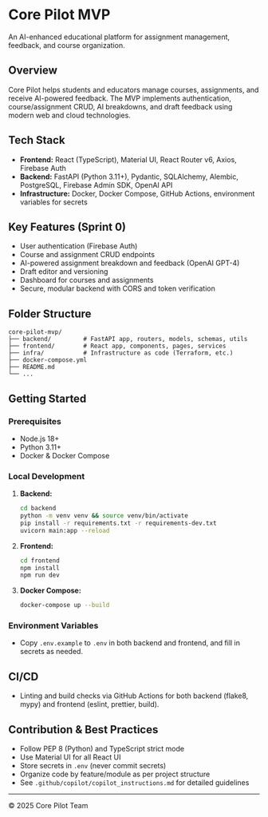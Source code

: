 # Core Pilot MVP

An AI-enhanced educational platform for assignment management, feedback, and course organization.

## Overview
Core Pilot helps students and educators manage courses, assignments, and receive AI-powered feedback. The MVP implements authentication, course/assignment CRUD, AI breakdowns, and draft feedback using modern web and cloud technologies.

## Tech Stack
- **Frontend:** React (TypeScript), Material UI, React Router v6, Axios, Firebase Auth
- **Backend:** FastAPI (Python 3.11+), Pydantic, SQLAlchemy, Alembic, PostgreSQL, Firebase Admin SDK, OpenAI API
- **Infrastructure:** Docker, Docker Compose, GitHub Actions, environment variables for secrets

## Key Features (Sprint 0)
- User authentication (Firebase Auth)
- Course and assignment CRUD endpoints
- AI-powered assignment breakdown and feedback (OpenAI GPT-4)
- Draft editor and versioning
- Dashboard for courses and assignments
- Secure, modular backend with CORS and token verification

## Folder Structure
```
core-pilot-mvp/
├── backend/         # FastAPI app, routers, models, schemas, utils
├── frontend/        # React app, components, pages, services
├── infra/           # Infrastructure as code (Terraform, etc.)
├── docker-compose.yml
├── README.md
└── ...
```

## Getting Started
### Prerequisites
- Node.js 18+
- Python 3.11+
- Docker & Docker Compose

### Local Development
1. **Backend:**
   ```sh
   cd backend
   python -m venv venv && source venv/bin/activate
   pip install -r requirements.txt -r requirements-dev.txt
   uvicorn main:app --reload
   ```
2. **Frontend:**
   ```sh
   cd frontend
   npm install
   npm run dev
   ```
3. **Docker Compose:**
   ```sh
   docker-compose up --build
   ```

### Environment Variables
- Copy `.env.example` to `.env` in both backend and frontend, and fill in secrets as needed.

## CI/CD
- Linting and build checks via GitHub Actions for both backend (flake8, mypy) and frontend (eslint, prettier, build).

## Contribution & Best Practices
- Follow PEP 8 (Python) and TypeScript strict mode
- Use Material UI for all React UI
- Store secrets in `.env` (never commit secrets)
- Organize code by feature/module as per project structure
- See `.github/copilot/copilot_instructions.md` for detailed guidelines

---

© 2025 Core Pilot Team